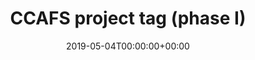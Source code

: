 ---
title: 'CCAFS project tag (phase I)'
field: 'cg.identifier.ccafsproject'
slug: 'cg-identifier-ccafsproject'
description: 'CCAFS unique project tag.'
required: False
vocabulary: 'cg-identifier-ccafsproject.txt'
date: '2019-05-04T00:00:00+00:00'
---